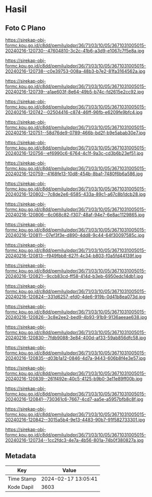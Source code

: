 # Hasil

## Foto C Plano

https://sirekap-obj-formc.kpu.go.id/c8dd/pemilu/pdpr/36/71/03/10/05/3671031005015-20240216-120730--47604810-3c2c-41b6-a3d9-e1067c7f5e8a.jpg

https://sirekap-obj-formc.kpu.go.id/c8dd/pemilu/pdpr/36/71/03/10/05/3671031005015-20240216-120738--c0e39753-008a-48b3-b7e2-81fa3164562a.jpg

https://sirekap-obj-formc.kpu.go.id/c8dd/pemilu/pdpr/36/71/03/10/05/3671031005015-20240216-120739--a1ae603f-8e64-49b5-b74c-fd2615e2cc92.jpg

https://sirekap-obj-formc.kpu.go.id/c8dd/pemilu/pdpr/36/71/03/10/05/3671031005015-20240216-120742--02504416-c874-46ff-96fb-e6209fe9bfc4.jpg

https://sirekap-obj-formc.kpu.go.id/c8dd/pemilu/pdpr/36/71/03/10/05/3671031005015-20240216-120751--58d76de9-0789-466b-bd2f-b9e5abab30e7.jpg

https://sirekap-obj-formc.kpu.go.id/c8dd/pemilu/pdpr/36/71/03/10/05/3671031005015-20240216-120756--ef6990c6-6764-4c1f-9a3c-cd3b6b23ef51.jpg

https://sirekap-obj-formc.kpu.go.id/c8dd/pemilu/pdpr/36/71/03/10/05/3671031005015-20240216-120759--4168fe13-10d8-454b-8ba1-7480f6b6a586.jpg

https://sirekap-obj-formc.kpu.go.id/c8dd/pemilu/pdpr/36/71/03/10/05/3671031005015-20240216-120802--7c8de2e6-6585-433a-89c1-a67c8b1dcb28.jpg

https://sirekap-obj-formc.kpu.go.id/c8dd/pemilu/pdpr/36/71/03/10/05/3671031005015-20240216-120806--6c068c82-f307-48af-94e7-6e8ac1129865.jpg

https://sirekap-obj-formc.kpu.go.id/c8dd/pemilu/pdpr/36/71/03/10/05/3671031005015-20240216-120811--07ef3f3e-d890-4dd8-9c44-64f30097585c.jpg

https://sirekap-obj-formc.kpu.go.id/c8dd/pemilu/pdpr/36/71/03/10/05/3671031005015-20240216-120813--f949fbb8-627f-4c34-b803-f0a5fd44139f.jpg

https://sirekap-obj-formc.kpu.go.id/c8dd/pemilu/pdpr/36/71/03/10/05/3671031005015-20240216-120821--9ccb83cd-ff58-414d-b3eb-6950edc14db1.jpg

https://sirekap-obj-formc.kpu.go.id/c8dd/pemilu/pdpr/36/71/03/10/05/3671031005015-20240216-120824--331d6257-efd0-4de6-919b-0d41b8ea073d.jpg

https://sirekap-obj-formc.kpu.go.id/c8dd/pemilu/pdpr/36/71/03/10/05/3671031005015-20240216-120826--3c8e2ee2-bed9-4b93-91b9-9136aeeae638.jpg

https://sirekap-obj-formc.kpu.go.id/c8dd/pemilu/pdpr/36/71/03/10/05/3671031005015-20240216-120830--7fdb9088-3e84-400d-af33-59ab856dfc58.jpg

https://sirekap-obj-formc.kpu.go.id/c8dd/pemilu/pdpr/36/71/03/10/05/3671031005015-20240216-120835--d03b1a12-0846-4d7a-9443-606b8f4e3e57.jpg

https://sirekap-obj-formc.kpu.go.id/c8dd/pemilu/pdpr/36/71/03/10/05/3671031005015-20240216-120839--261f492e-40c5-4125-b9b0-3e11e89ff00b.jpg

https://sirekap-obj-formc.kpu.go.id/c8dd/pemilu/pdpr/36/71/03/10/05/3671031005015-20240216-120841--730361c6-7667-4cd7-aa5e-a5957bfb8c8f.jpg

https://sirekap-obj-formc.kpu.go.id/c8dd/pemilu/pdpr/36/71/03/10/05/3671031005015-20240216-120842--3015a5b4-9e13-4483-90b7-91f582733301.jpg

https://sirekap-obj-formc.kpu.go.id/c8dd/pemilu/pdpr/36/71/03/10/05/3671031005015-20240216-120734--1cc2fdc3-4e7a-4b56-801a-74b0f380827a.jpg


## Metadata

| Key        | Value               |
| ---------- | ------------------- |
| Time Stamp | 2024-02-17 13:05:41 |
| Kode Dapil | 3603                |



